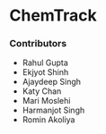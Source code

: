 # ChemTrack

### Contributors
- Rahul Gupta
- Ekjyot Shinh
- Ajaydeep Singh
- Katy Chan
- Mari Moslehi
- Harmanjot Singh
- Romin Akoliya
